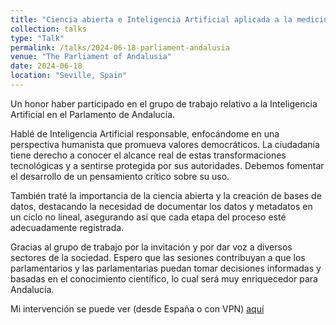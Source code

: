 ```yaml
---
title: "Ciencia abierta e Inteligencia Artificial aplicada a la medicina"
collection: talks
type: "Talk"
permalink: /talks/2024-06-18-parliament-andalusia
venue: "The Parliament of Andalusia"
date: 2024-06-18
location: "Seville, Spain"
---
```


Un honor haber participado en el grupo de trabajo relativo a la Inteligencia Artificial en el Parlamento de Andalucía.

Hablé de Inteligencia Artificial responsable, enfocándome en una perspectiva humanista que promueva valores democráticos. La ciudadanía tiene derecho a conocer el alcance real de estas transformaciones tecnológicas y a sentirse protegida por sus autoridades. Debemos fomentar el desarrollo de un pensamiento crítico sobre su uso.

También traté la importancia de la ciencia abierta y la creación de bases de datos, destacando la necesidad de documentar los datos y metadatos en un ciclo no lineal, asegurando así que cada etapa del proceso esté adecuadamente registrada. 

Gracias al grupo de trabajo por la invitación y por dar voz a diversos sectores de la sociedad. Espero que las sesiones contribuyan a que los parlamentarios y las parlamentarias puedan tomar decisiones informadas y basadas en el conocimiento científico, lo cual será muy enriquecedor para Andalucía.

Mi intervención se puede ver (desde España o con VPN) [aquí](https://videoteca.parlamentodeandalucia.es:443/watch?id=NTg4ZGRjNjQtM2RiMC00ZDczLTkyYjktMjRiYmMxMmM0OGE0&start=4440)
